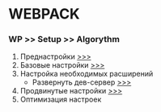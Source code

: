 # WEBPACK

### WP >> Setup >> Algorythm
1. Преднастройки [>>>](./WP__setup__pre-setup.md)
1. Базовые настройки [>>>](./WP__setup__basic.md)
1. Настройка необходимых расширений
    - Развернуть дев-сервер [>>>](./WP__extensions__dev-server.md) 
1. Продвинутые настройки [>>>](./WP__setup__advanced.md)
1. Оптимизация настроек